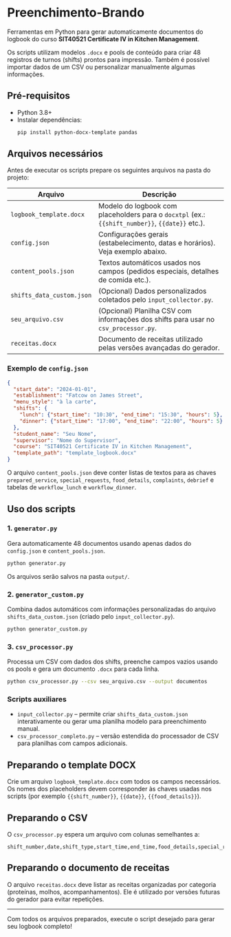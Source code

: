 # Preenchimento-Brando

Ferramentas em Python para gerar automaticamente documentos do logbook do curso **SIT40521 Certificate IV in Kitchen Management**.

Os scripts utilizam modelos `.docx` e pools de conteúdo para criar 48 registros de turnos (shifts) prontos para impressão. Também é possível importar dados de um CSV ou personalizar manualmente algumas informações.

## Pré-requisitos

- Python 3.8+
- Instalar dependências:
  ```bash
  pip install python-docx-template pandas
  ```

## Arquivos necessários

Antes de executar os scripts prepare os seguintes arquivos na pasta do projeto:

| Arquivo | Descrição |
| ------- | --------- |
| `logbook_template.docx` | Modelo do logbook com placeholders para o `docxtpl` (ex.: `{{shift_number}}`, `{{date}}` etc.). |
| `config.json` | Configurações gerais (estabelecimento, datas e horários). Veja exemplo abaixo. |
| `content_pools.json` | Textos automáticos usados nos campos (pedidos especiais, detalhes de comida etc.). |
| `shifts_data_custom.json` | (Opcional) Dados personalizados coletados pelo `input_collector.py`. |
| `seu_arquivo.csv` | (Opcional) Planilha CSV com informações dos shifts para usar no `csv_processor.py`. |
| `receitas.docx` | Documento de receitas utilizado pelas versões avançadas do gerador. |

### Exemplo de `config.json`
```json
{
  "start_date": "2024-01-01",
  "establishment": "Fatcow on James Street",
  "menu_style": "à la carte",
  "shifts": {
    "lunch": {"start_time": "10:30", "end_time": "15:30", "hours": 5},
    "dinner": {"start_time": "17:00", "end_time": "22:00", "hours": 5}
  },
  "student_name": "Seu Nome",
  "supervisor": "Nome do Supervisor",
  "course": "SIT40521 Certificate IV in Kitchen Management",
  "template_path": "template_logbook.docx"
}
```

O arquivo `content_pools.json` deve conter listas de textos para as chaves `prepared_service`, `special_requests`, `food_details`, `complaints`, `debrief` e tabelas de `workflow_lunch` e `workflow_dinner`.

## Uso dos scripts

### 1. `generator.py`
Gera automaticamente 48 documentos usando apenas dados do `config.json` e `content_pools.json`.

```bash
python generator.py
```
Os arquivos serão salvos na pasta `output/`.

### 2. `generator_custom.py`
Combina dados automáticos com informações personalizadas do arquivo `shifts_data_custom.json` (criado pelo `input_collector.py`).

```bash
python generator_custom.py
```

### 3. `csv_processor.py`
Processa um CSV com dados dos shifts, preenche campos vazios usando os pools e gera um documento `.docx` para cada linha.

```bash
python csv_processor.py --csv seu_arquivo.csv --output documentos
```

### Scripts auxiliares
- `input_collector.py` – permite criar `shifts_data_custom.json` interativamente ou gerar uma planilha modelo para preenchimento manual.
- `csv_processor_completo.py` – versão estendida do processador de CSV para planilhas com campos adicionais.

## Preparando o template DOCX

Crie um arquivo `logbook_template.docx` com todos os campos necessários. Os nomes dos placeholders devem corresponder às chaves usadas nos scripts (por exemplo `{{shift_number}}`, `{{date}}`, `{{food_details}}`).

## Preparando o CSV

O `csv_processor.py` espera um arquivo com colunas semelhantes a:

```
shift_number,date,shift_type,start_time,end_time,food_details,special_requests,complaints_problems,solutions_implemented,debrief_learnings
```

## Preparando o documento de receitas

O arquivo `receitas.docx` deve listar as receitas organizadas por categoria (proteínas, molhos, acompanhamentos). Ele é utilizado por versões futuras do gerador para evitar repetições.

---

Com todos os arquivos preparados, execute o script desejado para gerar seu logbook completo!
